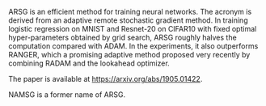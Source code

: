 ARSG is an efficient method for training neural networks. The acronym is derived from an adaptive remote stochastic gradient method. In training logistic regression on MNIST and Resnet-20 on CIFAR10 with fixed optimal hyper-parameters obtained by grid search, ARSG roughly halves the computation compared with ADAM. In the experiments, it also outperforms RANGER, which a promising adaptive method proposed very recently by combining RADAM and the lookahead optimizer. 

The paper is available at https://arxiv.org/abs/1905.01422. 

NAMSG is a former name of ARSG.
